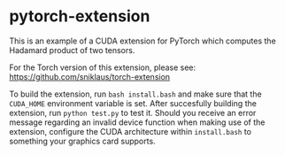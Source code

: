 # pytorch-extension
This is an example of a CUDA extension for PyTorch which computes the Hadamard product of two tensors.

For the Torch version of this extension, please see: https://github.com/sniklaus/torch-extension

To build the extension, run `bash install.bash` and make sure that the `CUDA_HOME` environment variable is set. After succesfully building the extension, run `python test.py` to test it. Should you receive an error message regarding an invalid device function when making use of the extension, configure the CUDA architecture within `install.bash` to something your graphics card supports.